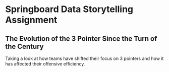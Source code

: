 # Springboard Data Storytelling Assignment

## The Evolution of the 3 Pointer Since the Turn of the Century

Taking a look at how teams have shifted their focus on 3 pointers and how it has affected their offensive efficiency.
